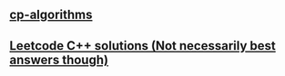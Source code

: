 ## [cp-algorithms](https://cp-algorithms.com/index.html)

## [Leetcode C++ solutions (Not necessarily best answers though)](https://github.com/knockcat/Leetcode)